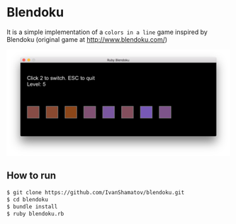 # Blendoku

It is a simple implementation of a `colors in a line` game inspired by Blendoku (original game at http://www.blendoku.com/) 

![Screenshot](/screen.png?raw=true )

## How to run

```
$ git clone https://github.com/IvanShamatov/blendoku.git
$ cd blendoku
$ bundle install
$ ruby blendoku.rb
```